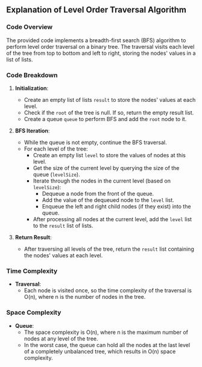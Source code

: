 ## Explanation of Level Order Traversal Algorithm

### Code Overview

The provided code implements a breadth-first search (BFS) algorithm to perform level order traversal on a binary tree. The traversal visits each level of the tree from top to bottom and left to right, storing the nodes' values in a list of lists.

### Code Breakdown

1. **Initialization**: 
   - Create an empty list of lists `result` to store the nodes' values at each level.
   - Check if the `root` of the tree is null. If so, return the empty result list.
   - Create a queue `queue` to perform BFS and add the `root` node to it.

2. **BFS Iteration**:
   - While the queue is not empty, continue the BFS traversal.
   - For each level of the tree:
     - Create an empty list `level` to store the values of nodes at this level.
     - Get the size of the current level by querying the size of the queue (`levelSize`).
     - Iterate through the nodes in the current level (based on `levelSize`):
       - Dequeue a node from the front of the queue.
       - Add the value of the dequeued node to the `level` list.
       - Enqueue the left and right child nodes (if they exist) into the queue.
     - After processing all nodes at the current level, add the `level` list to the `result` list of lists.

3. **Return Result**:
   - After traversing all levels of the tree, return the `result` list containing the nodes' values at each level.

### Time Complexity

- **Traversal**: 
  - Each node is visited once, so the time complexity of the traversal is O(n), where n is the number of nodes in the tree.

### Space Complexity

- **Queue**: 
  - The space complexity is O(n), where n is the maximum number of nodes at any level of the tree.
  - In the worst case, the queue can hold all the nodes at the last level of a completely unbalanced tree, which results in O(n) space complexity.

